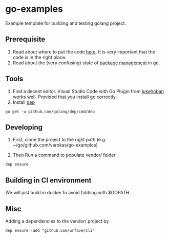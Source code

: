 # go-examples

Example template for building and testing golang project.

## Prerequisite
1. Read about where to put the code [here](https://golang.org/doc/code.html). It is very important that the code is in the right place.
1. Read about the (very confusing) state of [package management](https://github.com/golang/go/wiki/PackageManagementTools) in go.

## Tools
1. Find a decent editor. Visual Studio Code with Go Plugin from [lukehoban](https://marketplace.visualstudio.com/items?itemName=lukehoban.Go) works well. Provided that you install go correctly.
1. Install [dep](https://github.com/golang/dep) 

```
go get -u github.com/golang/dep/cmd/dep
```


## Developing 
1. First, clone the project to the right path 
(e.g. ~/go/github.com/varokas/go-examples)

2. Then Run a command to populate vendor/ folder
```
dep ensure
```

## Building in CI environment
We will just build in docker to avoid fiddling with $GOPATH.

## Misc
Adding a dependencies to the vendor/ project by

```
dep ensure -add "github.com/urfave/cli"
```